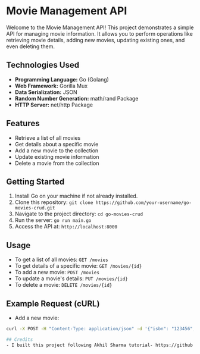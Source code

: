 # Movie Management API

Welcome to the Movie Management API! This project demonstrates a simple API for managing movie information. It allows you to perform operations like retrieving movie details, adding new movies, updating existing ones, and even deleting them.

## Technologies Used

- **Programming Language:** Go (Golang)
- **Web Framework:** Gorilla Mux
- **Data Serialization:** JSON
- **Random Number Generation:** math/rand Package
- **HTTP Server:** net/http Package

## Features

- Retrieve a list of all movies
- Get details about a specific movie
- Add a new movie to the collection
- Update existing movie information
- Delete a movie from the collection

## Getting Started

1. Install Go on your machine if not already installed.
2. Clone this repository: `git clone https://github.com/your-username/go-movies-crud.git`
3. Navigate to the project directory: `cd go-movies-crud`
4. Run the server: `go run main.go`
5. Access the API at: `http://localhost:8000`

## Usage

- To get a list of all movies: `GET /movies`
- To get details of a specific movie: `GET /movies/{id}`
- To add a new movie: `POST /movies`
- To update a movie's details: `PUT /movies/{id}`
- To delete a movie: `DELETE /movies/{id}`

## Example Request (cURL)

- Add a new movie:
```bash
curl -X POST -H "Content-Type: application/json" -d '{"isbn": "123456", "title": "New Movie", "director": {"firstname": "Jane", "lastname": "Doe"}}' http://localhost:8000/movies

## Credits
- I built this project following Akhil Sharma tutorial- https://github.com/AkhilSharma90 .
